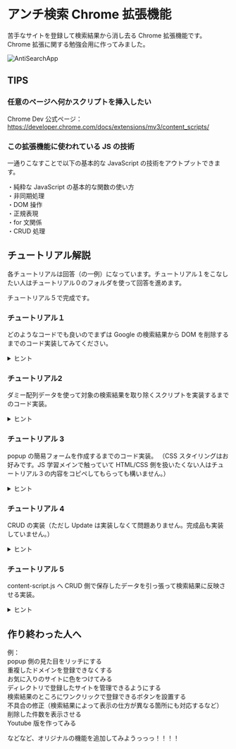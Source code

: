 # アンチ検索 Chrome 拡張機能

苦手なサイトを登録して検索結果から消し去る Chrome 拡張機能です。  
Chrome 拡張に関する勉強会用に作ってみました。
  
  
  ![AntiSearchApp](https://media.giphy.com/media/BHuu3DZK001ttPQ1At/giphy.gif)

  
## TIPS

### 任意のページへ何かスクリプトを挿入したい

Chrome Dev 公式ページ：https://developer.chrome.com/docs/extensions/mv3/content_scripts/

### この拡張機能に使われている JS の技術

一通りこなすことで以下の基本的な JavaScript の技術をアウトプットできます。

・純粋な JavaScript の基本的な関数の使い方  
・非同期処理  
・DOM 操作  
・正規表現  
・for 文関係  
・CRUD 処理  
  
## チュートリアル解説
  
各チュートリアルは回答（の一例）になっています。チュートリアル１をこなしたい人はチュートリアル０のフォルダを使って回答を進めます。
  
チュートリアル５で完成です。
  
### チュートリアル１
  
どのようなコードでも良いのでまずは Google の検索結果から DOM を削除するまでのコード実装してみてください。
  
<details>
<summary>ヒント</summary>
</br>
- DOMの取得は document.getElementById や document.querySelectorAll を使うことで取得できます。</br></br>  
- manifest.jsonのcontent_scriptsのプロパティmatchに設定されたURLでコードが実行されます。</br></br>  
- chrome.action.onClicked.addListener を使うとURLがmatchしたタイミングを検知できます。</br></br>  
- ↑はブラウザサイドの検知になるためbackground.jsに関わります。</br></br>  
- chrome.scripting.executeScriptで任意のファイルを実行できます。</br></br>  
- content-script.jsは表示されたURLのDOMツリーに対してコードを実行できます。</br></br>  
- 任意のDOMを取得したい人はブラウザのDevツールで表示したHTMLに対して「JSパスをコピー」で単一DOMを取得できるコードをコピーできます。</br></br>  
</details>  
  
### チュートリアル2
ダミー配列データを使って対象の検索結果を取り除くスクリプトを実装するまでのコード実装。
  
<details>
<summary>ヒント</summary>
</br>
- 配列例：const dammyDomains = ['techacademy.jp','sejuku.net','tech-camp.in']のような形でダミーデータを用意してあげます。</br></br>  
- 最低でもGoogle検索結果の消したい範囲に合わせてDOMを１つ、対象ドメインを含んだURLのDOMを取得で２つのDOMはマストです。</br></br>  
- 手順としては①Googleから必要なDOMを取得、②ダミーデータのドメインと取得したDOMの中にダミーデータのドメインと一致するものがないのかチェック③もし一致するドメインがあれば対象のDOMを削除</br></br>  
- 取得したGoogle検索結果のDOMにあるURLは"正規表現"を使ってドメイン名だけ取得できます。（他の方法ももちろんあるかと）</br></br>  
</details>

### チュートリアル 3
  
popup の簡易フォームを作成するまでのコード実装。
（CSS スタイリングはお好みです。JS 学習メインで触っていて HTML/CSS 側を扱いたくない人はチュートリアル３の内容をコピペしてもらっても構いません。）
  
<details>
<summary>ヒント</summary>
</br>
- </br>manifest.jsonでpopupに指定している src/index.html のファイルを編集すると拡張機能アイコンをクリックした際に表示される画面を編集することができます。</br>  
- src/index.html で最低限、必要なものは①除外したいドメインを追加するためのInputタグ周りの実装、②追加された検除外したいドメインの一覧です。</br></br>  
- </br></br>  
</details>

### チュートリアル 4
  
CRUD の実装（ただし Update は実装しなくて問題ありません。完成品も実装していません。）
  
<details>
<summary>ヒント</summary>
</br>
- 今回の実装では使っていませんがjQueryを使いたい方はscriptタグと一緒にjQueryを埋め込めば使えるようになります。</br></br>  
- popup.jsというファイルを作成しましょう。そして index.html へscriptタグと一緒に埋め込みましょう。index.htmlはユーザーが操作するためのポップアップ画面ですから、そこでのインプットを受け取って処理を続けていく必要があるためです。</br></br>  
- Create（ユーザーが新しくドメインを追加するための処理）、Read（すでに追加されたデータを読み込んだりデータが更新された際に読み込み直すための処理）、Update（追加したドメインの編集機能に当たりますが今回は実装していません。）、Delete（追加したドメインを削除する処理です。処理した直後はDOMの操作も必要です。）</br></br>  
</br></br>  
</details>

### チュートリアル 5

content-script.js へ CRUD 側で保存したデータを引っ張って検索結果に反映させる実装。

<details>
<summary>ヒント</summary>
</br>
- ダミーデータを使用してGoogle検索結果を削除する処理を書いていました。そこをchrome.storage.sync.getでデータを取得してから削除する処理に書き換えることで実現できます。</br></br>  
- chrome.storage.sync.getは非同期処理と一緒にデータを引っ張れば取得できます。データをstorageから取得した後に処理を続行させることができます。</br></br>  
</details>

## 作り終わった人へ

例：  
popup 側の見た目をリッチにする  
重複したドメインを登録できなくする  
お気に入りのサイトに色をつけてみる  
ディレクトリで登録したサイトを管理できるようにする  
検索結果のところにワンクリックで登録できるボタンを設置する  
不具合の修正（検索結果によって表示の仕方が異なる箇所にも対応するなど）  
削除した件数を表示させる  
Youtube 版を作ってみる

などなど、オリジナルの機能を追加してみようっっっ！！！！
